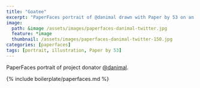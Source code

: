 ```yaml
---
title: "Goatee"
excerpt: "PaperFaces portrait of @danimal drawn with Paper by 53 on an iPad."
image: 
  path: &image /assets/images/paperfaces-danimal-twitter.jpg 
  feature: *image
  thumbnail: /assets/images/paperfaces-danimal-twitter-150.jpg
categories: [paperfaces]
tags: [portrait, illustration, Paper by 53]
---
```


PaperFaces portrait of project donator [@danimal](https://twitter.com/danimal).

{% include boilerplate/paperfaces.md %}
